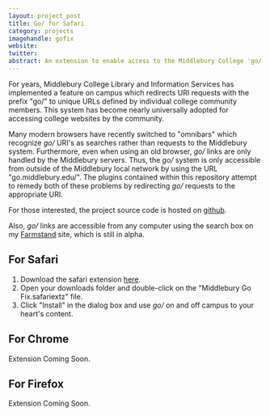 ```yaml
---
layout: project_post
title: Go/ for Safari
category: projects
imagehandle: gofix
website:
twitter:
abstract: An extension to enable access to the Middlebury College 'go/' system in the Safari 6 omni-box.
---
```


For years, Middlebury College Library and Information Services has implemented a feature on campus which redirects URI requests with the prefix "go/" to unique URLs defined by individual college community members. This system has become nearly universally adopted for accessing college websites by the community.

Many modern browsers have recently switched to "omnibars" which recognize *go/* URI's as searches rather than requests to the Middlebury system. Furthermore, even when using an old browser, *go/* links are only handled by the Middlebury servers. Thus, the *go/* system is only accessible from outside of the Middlebury local network by using the URL "go.middlebury.edu/". The plugins contained within this repository attempt to remedy both of these problems by redirecting *go/* requests to the appropriate URI.

For those interested, the project source code is hosted on [github](https://github.com/tnbeatty/Middlebury-Go-Fix).

Also, *go/* links are accessible from any computer using the search box on my [Farmstand](http://middfarmstand.heroku.com) site, which is still in alpha.

For Safari
---

1. Download the safari extension [here](https://raw.github.com/tnbeatty/Middlebury-Go-Fix/master/Middlebury%20Go%20Fix.safariextz).
2. Open your downloads folder and double-click on the "Middlebury Go Fix.safariextz" file.
3. Click "Install" in the dialog box and use *go/* on and off campus to your heart's content.

For Chrome
---
Extension Coming Soon.

For Firefox
---
Extension Coming Soon.